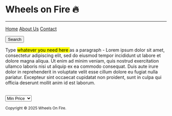 <!DOCTYPE html>
<html lang="en">
<head>
  <meta charset="UTF-8">
  <meta name="viewport" content="width=device-width, initial-scale=1.0">
  <link rel="Stylesheet" href="Home.css"> 
  <h1>Wheels on Fire 🔥</h1> <!-- Title of Home page -->
  <hr>
<nav> <!-- This is the navigation Bar-->
                <a href="Home.html">Home</a>
                <a href="About.html">About Us</a>
                <a href="Contact.html">Contact</a>
        </nav>
</head>
<body>

  <button type="button">Search</button>
  <div>
    <!-- Enter text here --> <p>Type <mark> whatever you need here </mark> as a paragraph - Lorem ipsum dolor sit amet, consectetur adipiscing elit, sed do eiusmod tempor incididunt ut labore et dolore magna aliqua. Ut enim ad minim veniam, quis nostrud exercitation ullamco laboris nisi ut aliquip ex ea commodo consequat. Duis aute irure dolor in reprehenderit in voluptate velit esse cillum dolore eu fugiat nulla pariatur. Excepteur sint occaecat cupidatat non proident, sunt in culpa qui officia deserunt mollit anim id est laborum.</p> <!--Paragraph-->
  </div>
  <br>

  <select>
    <option value="Min Price">Min Price</option>
     <option value="Max Price">Max Price</option>
  </select>

  </body>
  <footer>
    <p><small>Copyright &copy; 2025 Wheels On Fire.</small></p>
  </footer>
</html>
